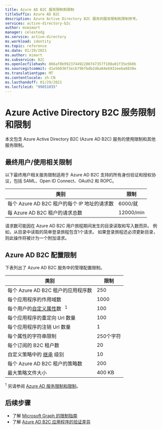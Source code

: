 ```yaml
---
title: Azure AD B2C 服务限制和限制
titleSuffix: Azure AD B2C
description: Azure Active Directory B2C 服务的服务限制和限制参考。
services: active-directory-b2c
author: msmimart
manager: celestedg
ms.service: active-directory
ms.workload: identity
ms.topic: reference
ms.date: 01/29/2021
ms.author: mimart
ms.subservice: B2C
ms.openlocfilehash: 866af8b992374492286f47357f108a01f35e560b
ms.sourcegitcommit: d1e56036f3ecb79bfbdb2d6a84e6932ee6a0830e
ms.translationtype: MT
ms.contentlocale: zh-CN
ms.lasthandoff: 01/29/2021
ms.locfileid: "99051035"
---
```

# <a name="azure-active-directory-b2c-service-limits-and-restrictions"></a>Azure Active Directory B2C 服务限制和限制

本文包含 Azure Active Directory B2C (Azure AD B2C) 服务的使用限制和其他服务限制。

## <a name="end-userconsumption-related-limits"></a>最终用户/使用相关限制

以下最终用户相关服务限制适用于 Azure AD B2C 支持的所有身份验证和授权协议，包括 SAML、Open ID Connect、OAuth2 和 ROPC。

|类别 |限制    |
|---------|---------|
|每个 Azure AD B2C 租户的每个 IP 地址的请求数       |6000/就          |
|每 Azure AD B2C 租户的请求总数     |12000/min          |

请求数可能因在 Azure AD B2C 用户旅程期间发生的目录读取和写入数而异。 例如，从目录中读取的简单登录旅程包含1个请求。 如果登录旅程还必须更新目录，则此操作将被计为一个附加请求。

## <a name="azure-ad-b2c-configuration-limits"></a>Azure AD B2C 配置限制

下表列出了 Azure AD B2C 服务中的管理配置限制。

|类别  |限制  |
|---------|---------|
|每个 Azure AD B2C 租户的应用程序数   |250           |
|每个应用程序的作用域数        |1000          |
|每个用户的[自定义属性](user-profile-attributes.md#extension-attributes)数   <sup>1</sup>       |100         |
|每个应用程序的重定向 Url 数量       |100         |
|每个应用程序的注销 Url 数量        |1          |
|每个属性的字符串限制      |250个字符          |
|每个订阅的 B2C 租户数      |20         |
|自定义策略中的 [继承](custom-policy-overview.md#inheritance-model) 级别     |10         |
|每个 Azure AD B2C 租户的策略数      |200          |
|最大策略文件大小      |400 KB          |

<sup>1</sup> 另请参阅 [Azure AD 服务限制和限制](../active-directory/enterprise-users/directory-service-limits-restrictions.md)。

## <a name="next-steps"></a>后续步骤

- 了解 [Microsoft Graph 的限制指南](/graph/throttling.md) 
- 了解 [Azure AD B2C 应用程序的验证差异](../active-directory/develop/supported-accounts-validation.md)













